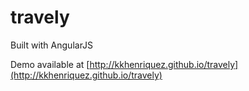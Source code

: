 # travely
Built with AngularJS

Demo available at [http://kkhenriquez.github.io/travely](http://kkhenriquez.github.io/travely)
